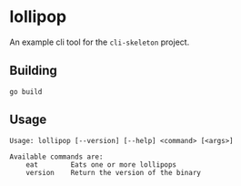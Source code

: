 # lollipop

An example cli tool for the `cli-skeleton` project.

## Building

```shell
go build
```

## Usage

```
Usage: lollipop [--version] [--help] <command> [<args>]

Available commands are:
    eat        Eats one or more lollipops
    version    Return the version of the binary
```
